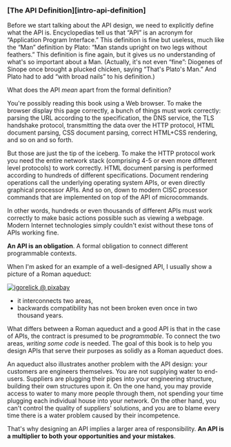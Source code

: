 ### [The API Definition][intro-api-definition]

Before we start talking about the API design, we need to explicitly define what the API is. Encyclopedias tell us that “API” is an acronym for “Application Program Interface.” This definition is fine but useless, much like the “Man” definition by Plato: “Man stands upright on two legs without feathers.” This definition is fine again, but it gives us no understanding of what's so important about a Man. (Actually, it's not even “fine”: Diogenes of Sinope once brought a plucked chicken, saying “That's Plato's Man.” And Plato had to add “with broad nails” to his definition.)

What does the API *mean* apart from the formal definition?

You're possibly reading this book using a Web browser. To make the browser display this page correctly, a bunch of things must work correctly: parsing the URL according to the specification, the DNS service, the TLS handshake protocol, transmitting the data over the HTTP protocol, HTML document parsing, CSS document parsing, correct HTML+CSS rendering, and so on and so forth.

But those are just the tip of the iceberg. To make the HTTP protocol work you need the entire network stack (comprising 4-5 or even more different level protocols) to work correctly. HTML document parsing is performed according to hundreds of different specifications. Document rendering operations call the underlying operating system APIs, or even directly graphical processor APIs. And so on, down to modern CISC processor commands that are implemented on top of the API of microcommands.

In other words, hundreds or even thousands of different APIs must work correctly to make basic actions possible such as viewing a webpage. Modern Internet technologies simply couldn't exist without these tons of APIs working fine.

**An API is an obligation**. A formal obligation to connect different programmable contexts.

When I'm asked for an example of a well-designed API, I usually show a picture of a Roman aqueduct:

[![igorelick @ pixabay](/img/pont-du-gard.jpg "The Pont-du-Gard aqueduct. Built in the 1st century AD")](https://pixabay.com/photos/pont-du-gard-france-aqueduct-bridge-3909998/)

  * it interconnects two areas,
  * backwards compatibility has not been broken even once in two thousand years.

What differs between a Roman aqueduct and a good API is that in the case of APIs, the contract is presumed to be *programmable*. To connect the two areas, *writing some code* is needed. The goal of this book is to help you design APIs that serve their purposes as solidly as a Roman aqueduct does.

An aqueduct also illustrates another problem with the API design: your customers are engineers themselves. You are not supplying water to end-users. Suppliers are plugging their pipes into your engineering structure, building their own structures upon it. On the one hand, you may provide access to water to many more people through them, not spending your time plugging each individual house into your network. On the other hand, you can't control the quality of suppliers' solutions, and you are to blame every time there is a water problem caused by their incompetence.

That's why designing an API implies a larger area of responsibility. **An API is a multiplier to both your opportunities and your mistakes**.
